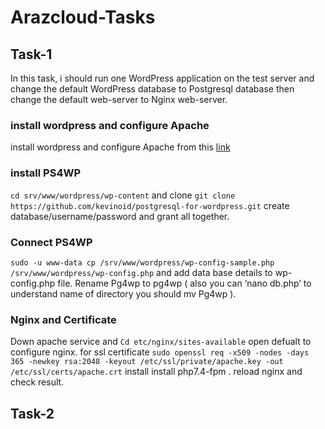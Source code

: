 # Arazcloud-Tasks
## Task-1
In this task, i should run one WordPress application on the test server and change the default WordPress database to Postgresql database then change the   default web-server to Nginx web-server.
### install wordpress and configure Apache
install wordpress and configure Apache from this [link](https://ubuntu.com/tutorials/install-and-configure-wordpress#3-install-wordpress)
### install PS4WP
`cd srv/www/wordpress/wp-content` and clone  `git clone https://github.com/kevinoid/postgresql-for-wordpress.git` 
create database/username/password and grant all together.
### Connect PS4WP
`sudo -u www-data cp /srv/www/wordpress/wp-config-sample.php /srv/www/wordpress/wp-config.php` and add data base details to wp-config.php file.
Rename Pg4wp to pg4wp ( also you can ‘nano db.php’ to understand name of directory you should mv Pg4wp ).
### Nginx and Certificate
Down apache service and `Cd etc/nginx/sites-available`  open defualt to configure nginx.
for ssl certificate `sudo openssl req -x509 -nodes -days 365 -newkey rsa:2048 -keyout /etc/ssl/private/apache.key -out /etc/ssl/certs/apache.crt`
install  install php7.4-fpm .
reload nginx and check result.
## Task-2
